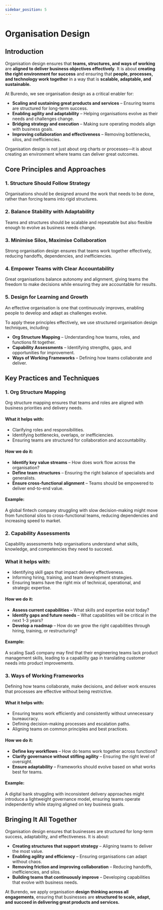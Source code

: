 ```yaml
---
sidebar_position: 5
---
```

# Organisation Design
## Introduction
Organisation design ensures that **teams, structures, and ways of working** are **aligned to deliver business objectives effectively**. It is about **creating the right environment for success** and ensuring that **people, processes, and technology work together** in a way that is **scalable, adaptable, and sustainable.**

At Burendo, we see organisation design as a critical enabler for:

* **Scaling and sustaining great products and services** – Ensuring teams are structured for long-term success.
* **Enabling agility and adaptability** – Helping organisations evolve as their needs and challenges change.
* **Bridging strategy and execution** – Making sure operating models align with business goals.
* **Improving collaboration and effectiveness** – Removing bottlenecks, silos, and inefficiencies.

Organisation design is not just about org charts or processes—it is about creating an environment where teams can deliver great outcomes.

## Core Principles and Approaches
### 1. Structure Should Follow Strategy
Organisations should be designed around the work that needs to be done, rather than forcing teams into rigid structures.

### 2. Balance Stability with Adaptability
Teams and structures should be scalable and repeatable but also flexible enough to evolve as business needs change.

### 3. Minimise Silos, Maximise Collaboration
Strong organisation design ensures that teams work together effectively, reducing handoffs, dependencies, and inefficiencies.

### 4. Empower Teams with Clear Accountability
Great organisations balance autonomy and alignment, giving teams the freedom to make decisions while ensuring they are accountable for results.

### 5. Design for Learning and Growth
An effective organisation is one that continuously improves, enabling people to develop and adapt as challenges evolve.

To apply these principles effectively, we use structured organisation design techniques, including:

* **Org Structure Mapping** – Understanding how teams, roles, and functions fit together.
* **Capability Assessments** – Identifying strengths, gaps, and opportunities for improvement.
* **Ways of Working Frameworks**  – Defining how teams collaborate and deliver.

## Key Practices and Techniques
### 1. Org Structure Mapping
Org structure mapping ensures that teams and roles are aligned with business priorities and delivery needs.

#### What it helps with:
* Clarifying roles and responsibilities.
* Identifying bottlenecks, overlaps, or inefficiencies.
* Ensuring teams are structured for collaboration and accountability.

#### How we do it:
* **Identify key value streams** – How does work flow across the organisation?
* **Define team structures** – Ensuring the right balance of specialists and generalists.
* **Ensure cross-functional alignment** – Teams should be empowered to deliver end-to-end value.

#### Example:
A global fintech company struggling with slow decision-making might move from functional silos to cross-functional teams, reducing dependencies and increasing speed to market.

### 2. Capability Assessments
Capability assessments help organisations understand what skills, knowledge, and competencies they need to succeed.

### What it helps with:
* Identifying skill gaps that impact delivery effectiveness.
* Informing hiring, training, and team development strategies.
* Ensuring teams have the right mix of technical, operational, and strategic expertise.

#### How we do it:
* **Assess current capabilities** – What skills and expertise exist today?
* **Identify gaps and future needs** – What capabilities will be critical in the next 1-3 years?
* **Develop a roadmap** – How do we grow the right capabilities through hiring, training, or restructuring?

#### Example:
A scaling SaaS company may find that their engineering teams lack product management skills, leading to a capability gap in translating customer needs into product improvements.

### 3. Ways of Working Frameworks
Defining how teams collaborate, make decisions, and deliver work ensures that processes are effective without being restrictive.

#### What it helps with:
* Ensuring teams work efficiently and consistently without unnecessary bureaucracy.
* Defining decision-making processes and escalation paths.
* Aligning teams on common principles and best practices.

#### How we do it:
* **Define key workflows** – How do teams work together across functions?
* **Clarify governance without stifling agility**  – Ensuring the right level of oversight.
* **Ensure adaptability** – Frameworks should evolve based on what works best for teams.

#### Example:
A digital bank struggling with inconsistent delivery approaches might introduce a lightweight governance model, ensuring teams operate independently while staying aligned on key business goals.

## Bringing It All Together
Organisation design ensures that businesses are structured for long-term success, adaptability, and effectiveness. It is about:

* **Creating structures that support strategy** – Aligning teams to deliver the most value.
* **Enabling agility and efficiency** – Ensuring organisations can adapt without chaos.
* **Removing friction and improving collaboration** – Reducing handoffs, inefficiencies, and silos.
* **Building teams that continuously improve** – Developing capabilities that evolve with business needs.

At Burendo, we apply organisation **design thinking across all engagements**, ensuring that businesses are **structured to scale, adapt, and succeed in delivering great products and services.**
